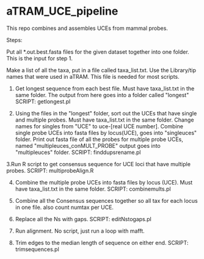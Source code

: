# aTRAM_UCE_pipeline

This repo combines and assembles UCEs from mammal probes.

Steps:

Put all *.out.best.fasta files for the given dataset together into one folder. This is the input for step 1.

Make a list of all the taxa, put in a file called taxa_list.txt. Use the Library/tip names that were used in aTRAM. This file is needed for most scripts.

1. Get longest sequence from each best file. Must have taxa_list.txt in the same folder.  The output from here goes into a folder called "longest" SCRIPT: getlongest.pl

2. Using the files in the "longest" folder, sort out the UCEs that have single and multiple probes. Must have taxa_list.txt in the same folder. Change names for singles from "UCE" to uce-[real UCE number]. Combine single probe UCEs into fasta files by locus(UCE), goes into "singleuces" folder. Print out fasta file of all the probes for multiple probe UCEs, named "multipleuces_conMULT_PROBE" output goes into "multipleuces" folder. SCRIPT: finddupsrename.pl

3.Run R script to get consensus sequence for UCE loci that have multiple probes. SCRIPT: multiprobeAlign.R

4. Combine the multiple probe UCEs into fasta files by locus (UCE). Must have taxa_list.txt in the same folder. SCRIPT: combinemults.pl

5. Combine all the Consensus sequences together so all tax for each locus in one file. also count numtax per UCE.

6. Replace all the Ns with gaps. SCRIPT: editNstogaps.pl

7. Run alignment. No script, just run a loop with mafft.

8. Trim edges to the median length of sequence on either end. SCRIPT: trimsequences.pl
